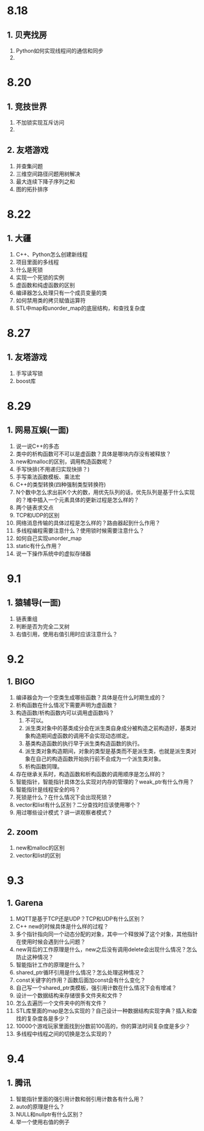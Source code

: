 # 8.18
## 1. 贝壳找房
1. Python如何实现线程间的通信和同步
2. 

# 8.20
## 1. 竞技世界
1. 不加锁实现互斥访问
2. 

## 2. 友塔游戏
1. 并查集问题
2. 三维空间路径问题用树解决
3. 最大连续下降子序列之和
4. 图的拓扑排序

# 8.22
## 1. 大疆
1. C++、Python怎么创建新线程
2. 项目里面的多线程
3. 什么是死锁
4. 实现一个死锁的实例
5. 虚函数和纯虚函数的区别
6. 编译器怎么处理只有一个成员变量的类
7. 如何禁用类的拷贝赋值运算符
8. STL中map和unorder_map的底层结构，和查找复杂度


# 8.27
## 1. 友塔游戏
1. 手写读写锁
2. boost库

# 8.29
## 1. 网易互娱(一面)
1. 说一说C++的多态
2. 类中的析构函数可不可以是虚函数？具体是哪块内存没有被释放？
3. new和malloc的区别，调用构造函数呢？
4. 手写快排(不用递归实现快排？)
5. 手写乘法函数模板、乘法宏
6. C++的类型转换(四种强制类型转换符)
7. N个数中怎么求出前K个大的数，用优先队列的话，优先队列是基于什么实现的？堆中插入一个元素具体的更新过程是怎么样的？
8. 两个链表求交点
9. TCP和UDP的区别
10. 网络消息传输的具体过程是怎么样的？路由器起到什么作用？
11. 多线程编程需要注意什么？使用锁时候需要注意什么？
12. 如何自己实现unorder_map
13. static有什么作用？
14. 说一下操作系统中的虚拟存储器

# 9.1
## 1. 猿辅导(一面)
1. 链表重组
2. 判断是否为完全二叉树
3. 右值引用，使用右值引用时应该注意什么？

# 9.2
## 1. BIGO
1. 编译器会为一个空类生成哪些函数？具体是在什么时期生成的？
2. 析构函数在什么情况下需要声明为虚函数？
3. 构造函数/析构函数内可以调用虚函数吗？
	1. 不可以。
	2. 派生类对象中的基类成分会在派生类自身成分被构造之前构造好，基类对象构造期间虚函数的调用不会实现动态绑定。
	3. 基类构造函数的执行早于派生类构造函数的执行。
	4. 派生类对象构造期间，对象的类型是基类而不是派生类，也就是派生类对象在自己的构造函数开始执行前不会成为一个派生类对象。
	5. 析构函数同理。
4. 存在继承关系时，构造函数和析构函数的调用顺序是怎么样的？
5. 智能指针，智能指针具体怎么实现对内存的管理的？weak_ptr有什么作用？
6. 智能指针是线程安全的吗？
7. 死锁是什么？在什么情况下会出现死锁？
8. vector和list有什么区别？二分查找时应该使用哪个？
9. 用过哪些设计模式？讲一讲观察者模式？

## 2. zoom
1. new和malloc的区别
2. vector和list的区别

# 9.3
## 1. Garena
1. MQTT是基于TCP还是UDP？TCP和UDP有什么区别？
2. C++ new的时候具体是什么样的过程？
3. 多个指针指向同一个动态分配的对象，其中一个释放掉了这个对象，其他指针在使用时候会遇到什么问题？
4. new背后的工作原理是什么，new之后没有调用delete会出现什么情况？怎么防止这种情况？
5. 智能指针工作的原理是什么？
6. shared_ptr循环引用是什么情况？怎么处理这种情况？
7. const关键字的作用？函数后面加const会有什么变化？
8. 自己写一个shared_ptr类模板，强引用计数在什么情况下会有增减？
9. 设计一个数据结构来存储很多文件夹和文件？
10. 怎么去遍历一个文件夹中的所有文件？
11. STL库里面的map是怎么实现的？自己设计一种数据结构实现字典？插入和查找的复杂度各是多少？
12. 10000个游戏玩家里面找到分数前100高的，你的算法时间复杂度是多少？
13. 多线程中线程之间的切换是怎么实现的？

# 9.4
## 1. 腾讯
1. 智能指针里面的强引用计数和弱引用计数各有什么用？
2. auto的原理是什么？
3. NULL和nullptr有什么区别？
4. 举一个使用右值的例子